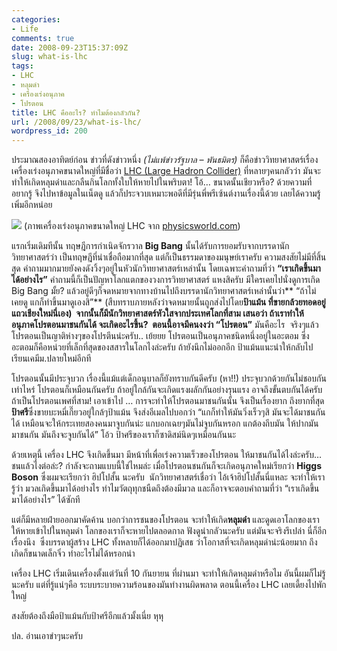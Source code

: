 ```yaml
---
categories:
- Life
comments: true
date: 2008-09-23T15:37:09Z
slug: what-is-lhc
tags:
- LHC
- หลุมดำ
- เครื่องเร่งอนุภาค
- โปรตอน
title: LHC คืออะไร? ทำไมต้องกลัวกัน?
url: /2008/09/23/what-is-lhc/
wordpress_id: 200
---
```


ประมาณสองอาทิตย์ก่อน ข่าวที่ดังข่าวหนึ่ง _(ไม่แพ้ข่าวรัฐบาล – พันธมิตร)_ ก็คือข่าววิทยาศาสตร์เรื่องเครื่องเร่งอนุภาคขนาดใหญ่ที่มีชื่อว่า [LHC (Large Hadron Collider)](http://jusci.net/node/753) ที่หลายๆคนกลัวว่า มันจะทำให้เกิดหลุมดำและกลืนกินโลกทั้งใบให้หายไปในพริบตา! โอ้… ขนาดนั้นเชียวหรือ? ด้วยความที่อยากรู้ จึงไปหาข้อมูลในเน็ตดู แล้วก็ประจวบเหมาะพอดีที่มีรุ่นพี่พรีเซ้นต์งานเรื่องนี้ด้วย เลยได้ความรู้เพิ่มอีกหน่อย

![](http://physicsworld.com/blog/LHC.jpg)
(ภาพเครื่องเร่งอนุภาคขนาดใหญ่ LHC จาก [physicsworld.com](http://physicsworld.com/blog/2008/04/lhc_magnets_pass_test.html))

แรกเริ่มเดิมทีนั้น ทฤษฎีการกำเนิดจักรวาล **Big Bang** นั้นได้รับการยอมรับจากบรรดานักวิทยาศาสตร์ว่า เป็นทฤษฎีที่น่าเชื่อถือมากที่สุด แต่ก็เป็นธรรมดาของมนุษย์เราครับ ความสงสัยไม่มีที่สิ้นสุด คำถามมากมายยังคงดังวิ้งๆอยู่ในหัวนักวิทยาศาสตร์เหล่านั้น โดยเฉพาะคำถามที่ว่า **“เราเกิดขึ้นมาได้อย่างไร”** คำถามนี้ก็เป็นปัญหาโลกแตกของวงการวิทยาศาสตร์ แหงสิครับ มีใครเคยไปนั่งดูการเกิด Big Bang มั้ย? แล้วอยู่ดีๆก็จดหมายจากทางบ้านไปถึงบรรดานักวิทยาศาสตร์เหล่านั้นว่า** “ถ้าไม่เคยดู แกก็ทำขึ้นมาดูเองสิ”** (สืบทราบภายหลังว่าจดหมายนั้นถูกส่งไปโดย**ป้าแม้น **ที่ขายกล้วยทอดอยู่แถวเชียงใหม่นี่เอง)  จากนั้นก็มีนักวิทยาศาสตร์หัวใสจากประเทศโลกที่สาม เสนอว่า ถ้าเราทำให้อนุภาคโปรตอนมาชนกันได้ จะเกิดอะไรขึ้น?  ตอนนี้อาจมีคนงงว่า** “โปรตอน”** มันคือะไร  จริงๆแล้วโปรตอนเป็นญาติห่างๆของโปรตีนน่ะครับ.. เย้ยยย โปรตอนเป็นอนุภาคชนิดหนึ่งอยู่ในอะตอม ซึ่งอะตอมก็คือหน่วยที่เล็กที่สุดของสสารในโลกไงล่ะครับ ถ้ายังนึกไม่ออกอีก ป้าแม้นแนะนำให้กลับไปเรียนเคมีม.ปลายใหม่อีกที

โปรตอนนั้นมีประจุบวก เรื่องนี้แม้แต่เด็กอนุบาลก็ยังทราบกันดีครับ (หา!!) ประจุบวกด้วยกันไม่ชอบกันเท่าไหร่ โปรตอนก็เหมือนกันครับ ถ้าอยู่ใกล้กันจะเกิดแรงผลักกันอย่างรุนแรง อาจถึงขั้นตบกันได้ครับ ถ้าเป็นโปรตอนเพศที่สาม! เอาเข้าไป … การจะทำให้โปรตอนมาชนกันนั้น จึงเป็นเรื่องยาก ถึงยากที่สุด **ป้าศรี**ซึ่งขายบะหมี่เกี๊ยวอยู่ใกล้ๆป้าแม้น จึงส่งอีเมลไปบอกว่า “แกก็ทำให้มันวิ่งเร็วๆสิ มันจะได้มาชนกันได้ เหมือนจะให้กระเทยสองคนมาจูบกันน่ะ แกบอกเฉยๆมันไม่จูบกันหรอก แกต้องถีบมัน ให้ปากมันมาชนกัน มันถึงจะจูบกันได้” โอ้ว ป้าศรีของเราก็ซาดิสม์นิดๆเหมือนกันนะ

ด้วยเหตุนี้ เครื่อง LHC จึงเกิดขึ้นมา มีหน้าที่เพื่อเร่งความเร็วของโปรตอน ให้มาชนกันได้ไงล่ะครับ… ชนแล้วไงต่อล่ะ? กำลังจะถามแบบนี้ใช่ไหมล่ะ เมื่อโปรตอนชนกันก็จะเกิดอนุภาคใหม่เรียกว่า **Higgs Boson** ซึ่งผมจะเรียกว่า ฮิปโปสั้น นะครับ  นักวิทยาศาสตร์เชื่อว่า ไอ้เจ้าฮิปโปสั้นนี่แหละ จะทำให้เรารู้ว่า มวลเกิดขึ้นมาได้อย่างไร ทำไมวัตถุทุกชนืดถึงต้องมีมวล และก็อาจจะตอบคำถามที่ว่า “เราเกิดขึ้นมาได้อย่างไร” ได้ซักที

แต่ก็มีหลายฝ่ายออกมาคัดค้าน บอกว่าการชนของโปรตอน จะทำให้เกิด**หลุมดำ** และดูดเอาโลกของเราให้หายเข้าไปในหลุมดำ โลกของเราก็จะหายไปตลอดกาล ฟังดูน่ากลัวนะครับ แต่มันจะจริงรึเปล่า นี่ก็อีกเรื่องนึง  ซึ่งบรรดาผู้สร้าง LHC ทั้งหลายก็ได้ออกมาปฏิเสธ ว่าโอกาสที่จะเกิดหลุมดำน่ะน้อยมาก ถึงเกิดก็ขนาดเล็กจิ๋ว ทำอะไรไม่ได้หรอกน่า

เครื่อง LHC เริ่มเดินเครื่องตั้งแต่วันที่ 10 กันยายน ที่ผ่านมา จะทำให้เกิดหลุมดำหรือไม อันนี้ผมก็ไม่รู้นะครับ แต่ที่รู้แน่ๆคือ ระบบระบายความร้อนของมันทำงานผิดพลาด ตอนนี้เครื่อง LHC เลยเดี้ยงไปพักใหญ่

สงสัยต้องถึงมือป้าแม้นกับป้าศรีอีกแล้วมั้งเนี่ย หุหุ

ปล. อ่านเอาขำๆนะครับ
